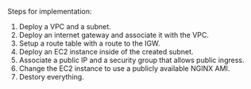 Steps for implementation:
1.  Deploy a VPC and a subnet.
2.  Deploy an internet gateway and associate it with the VPC.
3.  Setup a route table with a route to the IGW.
4.  Deploy an EC2 instance inside of the created subnet.
5.  Associate a public IP and a security group that allows public ingress.
6.  Change the EC2 instance to use a publicly available NGINX AMI.
7.  Destory everything.